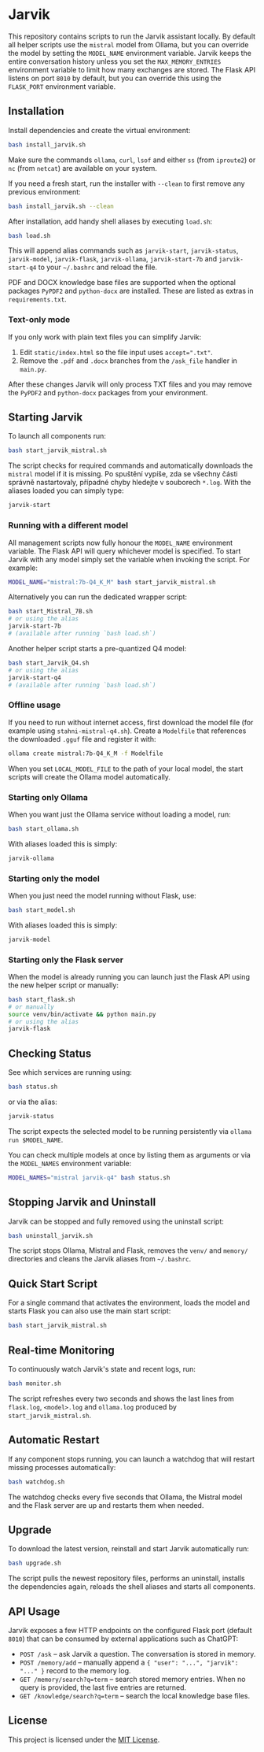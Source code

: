 # Jarvik

This repository contains scripts to run the Jarvik assistant locally. By default
all helper scripts use the `mistral` model from Ollama, but you can override the
model by setting the `MODEL_NAME` environment variable.
Jarvik keeps the entire conversation history unless you set the
`MAX_MEMORY_ENTRIES` environment variable to limit how many exchanges are stored.
The Flask API listens on port `8010` by default, but you can override this using
the `FLASK_PORT` environment variable.

## Installation

Install dependencies and create the virtual environment:

```bash
bash install_jarvik.sh
```

Make sure the commands `ollama`, `curl`, `lsof` and either `ss` (from
`iproute2`) or `nc` (from `netcat`) are available on your system.

If you need a fresh start, run the installer with `--clean` to first remove
any previous environment:

```bash
bash install_jarvik.sh --clean
```

After installation, add handy shell aliases by executing `load.sh`:

```bash
bash load.sh
```

This will append alias commands such as `jarvik-start`, `jarvik-status`,
`jarvik-model`, `jarvik-flask`, `jarvik-ollama`, `jarvik-start-7b` and
`jarvik-start-q4` to your `~/.bashrc` and reload the file.

PDF and DOCX knowledge base files are supported when the optional packages
`PyPDF2` and `python-docx` are installed. These are listed as extras in
`requirements.txt`.

### Text-only mode

If you only work with plain text files you can simplify Jarvik:

1. Edit `static/index.html` so the file input uses `accept=".txt"`.
2. Remove the `.pdf` and `.docx` branches from the `/ask_file` handler in
   `main.py`.

After these changes Jarvik will only process TXT files and you may remove the
`PyPDF2` and `python-docx` packages from your environment.

## Starting Jarvik

To launch all components run:

```bash
bash start_jarvik_mistral.sh
```

The script checks for required commands and automatically downloads the
`mistral` model if it is missing. Po spuštění vypíše, zda se všechny části
správně nastartovaly, případné chyby hledejte v souborech `*.log`.
With the aliases loaded you can simply type:

```bash
jarvik-start
```

### Running with a different model

All management scripts now fully honour the `MODEL_NAME` environment variable.
The Flask API will query whichever model is specified. To start Jarvik with any
model simply set the variable when invoking the script. For example:

```bash
MODEL_NAME="mistral:7b-Q4_K_M" bash start_jarvik_mistral.sh
```
Alternatively you can run the dedicated wrapper script:

```bash
bash start_Mistral_7B.sh
# or using the alias
jarvik-start-7b
# (available after running `bash load.sh`)
```

Another helper script starts a pre-quantized Q4 model:

```bash
bash start_Jarvik_Q4.sh
# or using the alias
jarvik-start-q4
# (available after running `bash load.sh`)
```

### Offline usage

If you need to run without internet access, first download the model file (for
example using `stahni-mistral-q4.sh`). Create a `Modelfile` that references the
downloaded `.gguf` file and register it with:

```bash
ollama create mistral:7b-Q4_K_M -f Modelfile
```

When you set `LOCAL_MODEL_FILE` to the path of your local model, the start
scripts will create the Ollama model automatically.

### Starting only Ollama

When you want just the Ollama service without loading a model, run:

```bash
bash start_ollama.sh
```

With aliases loaded this is simply:

```bash
jarvik-ollama
```

### Starting only the model

When you just need the model running without Flask, use:

```bash
bash start_model.sh
```

With aliases loaded this is simply:

```bash
jarvik-model
```

### Starting only the Flask server

When the model is already running you can launch just the Flask API using the
new helper script or manually:

```bash
bash start_flask.sh
# or manually
source venv/bin/activate && python main.py
# or using the alias
jarvik-flask
```

## Checking Status

See which services are running using:

```bash
bash status.sh
```

or via the alias:

```bash
jarvik-status
```
The script expects the selected model to be running persistently via
`ollama run $MODEL_NAME`.

You can check multiple models at once by listing them as arguments or
via the `MODEL_NAMES` environment variable:

```bash
MODEL_NAMES="mistral jarvik-q4" bash status.sh
```

## Stopping Jarvik and Uninstall

Jarvik can be stopped and fully removed using the uninstall script:

```bash
bash uninstall_jarvik.sh
```

The script stops Ollama, Mistral and Flask, removes the `venv/` and
`memory/` directories and cleans the Jarvik aliases from `~/.bashrc`.

## Quick Start Script

For a single command that activates the environment, loads the model and
starts Flask you can also use the main start script:

```bash
bash start_jarvik_mistral.sh
```

## Real-time Monitoring

To continuously watch Jarvik's state and recent logs, run:

```bash
bash monitor.sh
```

The script refreshes every two seconds and shows the last lines from
`flask.log`, `<model>.log` and `ollama.log` produced by `start_jarvik_mistral.sh`.

## Automatic Restart

If any component stops running, you can launch a watchdog that will
restart missing processes automatically:

```bash
bash watchdog.sh
```

The watchdog checks every five seconds that Ollama, the Mistral model and
the Flask server are up and restarts them when needed.

## Upgrade

To download the latest version, reinstall and start Jarvik automatically run:

```bash
bash upgrade.sh
```

The script pulls the newest repository files, performs an uninstall, installs the dependencies again, reloads the shell aliases and starts all components.

## API Usage

Jarvik exposes a few HTTP endpoints on the configured Flask port
(default `8010`) that can be consumed by external applications such as ChatGPT:

* `POST /ask` – ask Jarvik a question. The conversation is stored in memory.
* `POST /memory/add` – manually append a `{ "user": "...", "jarvik": "..." }`
  record to the memory log.
* `GET /memory/search?q=term` – search stored memory entries. When no query is
  provided, the last five entries are returned.
* `GET /knowledge/search?q=term` – search the local knowledge base files.

## License

This project is licensed under the [MIT License](LICENSE).

